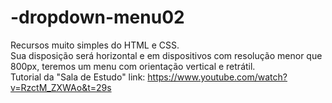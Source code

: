 # -dropdown-menu02
 Recursos  muito simples do HTML e CSS.
 <br>
Sua disposição será horizontal e em dispositivos com resolução menor que 800px, teremos um menu com orientação vertical e retrátil. 
<br> Tutorial da "Sala de Estudo" link: https://www.youtube.com/watch?v=RzctM_ZXWAo&t=29s
